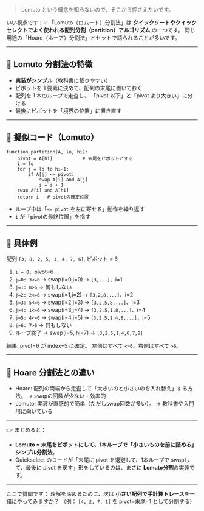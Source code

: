 > Lomuto という概念を知らないので、そこから押さえたいです。

いい視点です！💡
「Lomuto（ロムート）分割法」は **クイックソートやクイックセレクトでよく使われる配列分割（partition）アルゴリズム** の一つです。
同じ用途の「Hoare（ホーア）分割法」とセットで語られることが多いです。

---

## 🔹 Lomuto 分割法の特徴

* **実装がシンプル**（教科書に載りやすい）
* ピボットを 1 要素に決めて、配列の末尾に置いておく
* 配列を 1 本のループで走査し、
  「pivot 以下」と「pivot より大きい」に分ける
* 最後にピボットを「境界の位置」に置き直す

---

## 🔹 擬似コード（Lomuto）

```
function partition(A, lo, hi):
    pivot = A[hi]           # 末尾をピボットとする
    i = lo
    for j = lo to hi-1:
        if A[j] <= pivot:
            swap A[i] and A[j]
            i = i + 1
    swap A[i] and A[hi]
    return i   # pivotの確定位置
```

* ループ中は「`<= pivot` を左に寄せる」動作を繰り返す
* `i` が「pivotの最終位置」を指す

---

## 🔹 具体例

配列 `[3, 8, 2, 5, 1, 4, 7, 6]`, ピボット = 6

1. `i = 0`、pivot=6
2. `j=0: 3<=6` → swap(i=0,j=0) → `[3,...]`、i=1
3. `j=1: 8>6` → 何もしない
4. `j=2: 2<=6` → swap(i=1,j=2) → `[3,2,8,...]`、i=2
5. `j=3: 5<=6` → swap(i=2,j=3) → `[3,2,5,8,...]`、i=3
6. `j=4: 1<=6` → swap(i=3,j=4) → `[3,2,5,1,8,...]`、i=4
7. `j=5: 4<=6` → swap(i=4,j=5) → `[3,2,5,1,4,8,...]`、i=5
8. `j=6: 7>6` → 何もしない
9. ループ終了 → swap(i=5, hi=7) → `[3,2,5,1,4,6,7,8]`

結果: pivot=6 が index=5 に確定。
左側はすべて `<=6`、右側はすべて `>6`。

---

## 🔹 Hoare 分割法との違い

* Hoare: 配列の両端から走査して「大きいのと小さいのを入れ替え」する方法。
  → swapの回数が少ない・効率的
* Lomuto: 実装が直感的で簡単（ただしswap回数が多い）。
  → 教科書や入門用に向いている

---

👉 まとめると：

* **Lomuto = 末尾をピボットにして、1本ループで「小さいものを前に詰める」シンプル分割法**。
* Quickselect のコードが「末尾に pivot を退避して、1本ループで swapして、最後に pivot を戻す」形をしているのは、まさに **Lomuto分割**の実装です。

---

ここで質問です：
理解を深めるために、次は **小さい配列で手計算トレース**を一緒にやってみますか？
（例： `[4, 2, 7, 1]` を pivot=末尾=1 として分割する）
